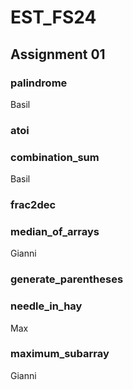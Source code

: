# EST_FS24
## Assignment 01
### palindrome
Basil
### atoi
### combination_sum
Basil
### frac2dec
### median_of_arrays
Gianni
### generate_parentheses
### needle_in_hay
Max
### maximum_subarray
Gianni
